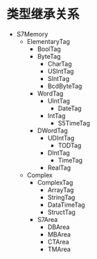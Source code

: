 # 类型继承关系

* S7Memory
  * ElementaryTag
    * BoolTag
    * ByteTag
      * CharTag
      * USIntTag
      * SIntTag
      * BcdByteTag
    * WordTag
      * UIntTag
        * DateTag
      * IntTag
        * S5TimeTag
    * DWordTag
      * UDIntTag
        * TODTag
      * DIntTag
        * TimeTag
      * RealTag
  * Complex
    * ComplexTag
      * ArrayTag
      * StringTag
      * DataTimeTag
      * StructTag
    * S7Area
      * DBArea
      * MBArea
      * CTArea
      * TMArea
